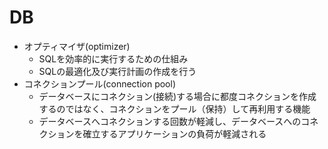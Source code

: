 # DB
- オプティマイザ(optimizer)
    - SQLを効率的に実行するための仕組み
    - SQLの最適化及び実行計画の作成を行う
- コネクションプール(connection pool)
    - データベースにコネクション(接続)する場合に都度コネクションを作成するのではなく、コネクションをプール（保持）して再利用する機能
    - データベースへコネクションする回数が軽減し、データベースへのコネクションを確立するアプリケーションの負荷が軽減される
